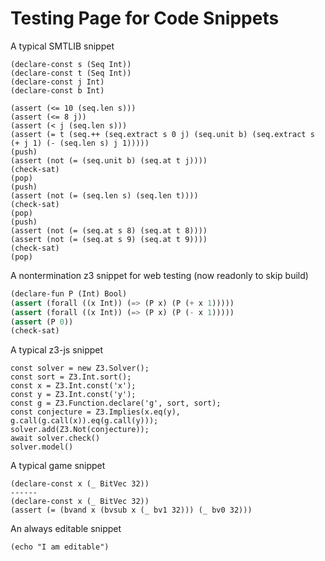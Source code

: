 # Testing Page for Code Snippets

A typical SMTLIB snippet

```z3
(declare-const s (Seq Int))
(declare-const t (Seq Int))
(declare-const j Int)
(declare-const b Int)

(assert (<= 10 (seq.len s)))
(assert (<= 8 j))
(assert (< j (seq.len s)))
(assert (= t (seq.++ (seq.extract s 0 j) (seq.unit b) (seq.extract s (+ j 1) (- (seq.len s) j 1)))))
(push)
(assert (not (= (seq.unit b) (seq.at t j))))
(check-sat)
(pop)
(push)
(assert (not (= (seq.len s) (seq.len t))))
(check-sat)
(pop)
(push)
(assert (not (= (seq.at s 8) (seq.at t 8))))
(assert (not (= (seq.at s 9) (seq.at t 9))))
(check-sat)
(pop)
```

A nontermination z3 snippet for web testing (now readonly to skip build)
```lisp
(declare-fun P (Int) Bool)
(assert (forall ((x Int)) (=> (P x) (P (+ x 1)))))
(assert (forall ((x Int)) (=> (P x) (P (- x 1)))))
(assert (P 0))
(check-sat)
```

A typical z3-js snippet
```z3-js
const solver = new Z3.Solver();
const sort = Z3.Int.sort();
const x = Z3.Int.const('x');
const y = Z3.Int.const('y');
const g = Z3.Function.declare('g', sort, sort);
const conjecture = Z3.Implies(x.eq(y), g.call(g.call(x)).eq(g.call(y)));
solver.add(Z3.Not(conjecture));
await solver.check()
solver.model()
```

A typical game snippet
```z3-duo
(declare-const x (_ BitVec 32))
------
(declare-const x (_ BitVec 32))
(assert (= (bvand x (bvsub x (_ bv1 32))) (_ bv0 32)))

```

An always editable snippet

```z3 always-editable
(echo "I am editable")
```